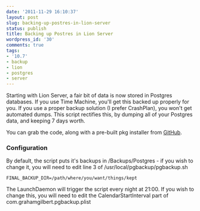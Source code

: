 ```yaml
---
date: '2011-11-29 16:10:37'
layout: post
slug: backing-up-postres-in-lion-server
status: publish
title: Backing up Postres in Lion Server
wordpress_id: '30'
comments: true
tags:
- '10.7'
- backup
- lion
- postgres
- server
---
```


Starting with Lion Server, a fair bit of data is now stored in Postgres databases. If you use Time Machine, you'll get this backed up properly for you. If you use a proper backup solution (I prefer CrashPlan), you won't get automated dumps. This script rectifies this, by dumping all of your Postgres data, and keeping 7 days worth.

You can grab the code, along with a pre-built pkg installer from [GitHub](https://github.com/grahamgilbert/Postgres-Backup-for-Lion-Server).



### Configuration


By default, the script puts it's backups in /Backups/Postgres - if you wish to change it, you will need to edit line 3 of /usr/local/pgbackup/pgbackup.sh

```FINAL_BACKUP_DIR=/path/where/you/want/things/kept```

The LaunchDaemon will trigger the script every night at 21:00. If you wish to change this, you will need to edit the CalendarStartInterval part of com.grahamgilbert.pgbackup.plist

